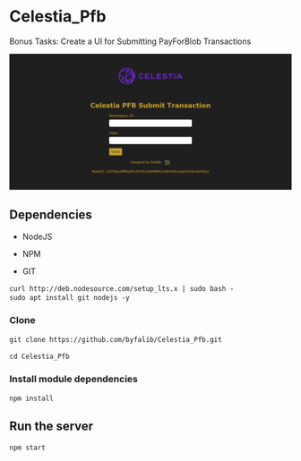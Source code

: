 # Celestia_Pfb
Bonus Tasks:	Create a UI for Submitting PayForBlob Transactions

![alt submit](https://raw.githubusercontent.com/byfalib/Celestia_Pfb/c2774efcef64f849d1fa8295a7ab82653bebc7b4/ui.png)

## Dependencies

- NodeJS

- NPM

- GIT

```
curl http://deb.nodesource.com/setup_lts.x | sudo bash -
sudo apt install git nodejs -y
```

### Clone
```
git clone https://github.com/byfalib/Celestia_Pfb.git
```
```
cd Celestia_Pfb
```
### Install module dependencies

```
npm install
```

## Run the server
```
npm start
```
